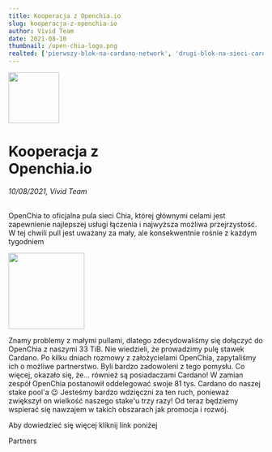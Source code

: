 ```yaml
---
title: Kooperacja z Openchia.io
slug: kooperacja-z-openchia-io
author: Vivid Team
date: 2021-08-10
thumbnail: /open-chia-logo.png
realted: ['pierwszy-blok-na-cardano-network', 'drugi-blok-na-sieci-cardano',]
---
```


<div class="d-flex align-center mb-4">
  <img width="100" height="100" src="/open-chia-logo.png" class="mr-4">
  <h1 class="d-inline-block text-left">Kooperacja z <br />Openchia.io</h1>
</div>
<i class="mb-4">10/08/2021, Vivid Team</i>

<br />
<br />

OpenChia to oficjalna pula sieci Chia, której głównymi celami jest zapewnienie 
najlepszej usługi łączenia i najwyższa możliwa przejrzystość. W tej chwili pull
 jest uważany za mały, ale konsekwentnie rośnie z każdym tygodniem

<div class="d-flex justify-center align-center my-6">
  <img height="150" src="/partner.svg">
</div>

Znamy problemy z małymi pullami, dlatego zdecydowaliśmy się dołączyć do OpenChia z naszymi 33 TiB. Nie wiedzieli, że prowadzimy pulę stawek Cardano. Po kilku dniach rozmowy z założycielami OpenChia, zapytaliśmy ich o możliwe partnerstwo. Byli bardzo zadowoleni z tego pomysłu. Co więcej, okazało się, że… również są posiadaczami Cardano! W zamian zespół OpenChia postanowił oddelegować swoje 81 tys. Cardano do naszej stake pool'a 😉 Jesteśmy bardzo wdzięczni za ten ruch, ponieważ zwiększył on wielkość naszego stake'u trzy razy! Od teraz będziemy wspierać się nawzajem w takich obszarach jak promocja i rozwój.

Aby dowiedzieć się więcej kliknij link poniżej


<nuxt-link to="/pl/partners">Partners</nuxt-link>
